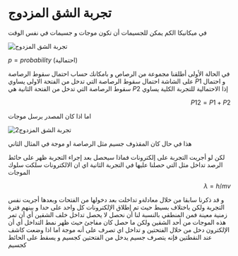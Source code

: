 # تجربة الشق المزدوج

في ميكانيكا الكم يمكن للجسيمات أن تكون  موجات و جسيمات في نفس الوقت


![تجربة الشق المزدوج](~/images/Double_slit_experiment.png)




$p = probability$ (احتمالية)

في الحالة الأولى أطلقنا مجموعة من الرصاص و بامكانك حساب احتمال سقوط الرصاصة على الشاشة 
احتمال سقوط الرصاصة التي تدخل  من الفتحة الاولى يساوي $P1$ و احتمال سقوط الرصاصة التي تدخل  من الفتحة  الثانية هي $P2$
إذا الاحتمالية للتجربة الكلية يساوي  

<div align="right">

$P12=P1+P2$ 

</div>
اما اذا كان المصدر يرسل موجات 


![تجربة الشق المزدوج2](~/images/singlephoton.png)

هذا في حال كان المقذوف جسيم مثل الرصاصة او موجة في المثال الثاني 

لكن لو أجريت التجربة على إلكترونات فماذا سيحصل 
بعد إجراء التجربة ظهر على حائط الرصد تداخل مثل التي حصلنا عليها في التجربة الثانية اي ان الالكترونات سلكت سلوك الموجات 
<div align="right">

 $\lambda = h/mv$
 
</div>
و قد ذكرنا سابقا من خلال معادلةو تداخلت بعد دخولها من الفتحات  
وبعدها أجريت نفس التجربة ولكن باختلاف بسيط حيث تم إطلاق الإلكترونات كل واحد على حدا و بينهم فترة زمنية معينة 
فمن المنطقي بالنسبة لنا أن نحصل لا يحصل تداخل خلف الشقين أي أن تمر هذه الموجات من أحد الشقين ولكن ما حصل كان مفاجئ حيث ظهر نمط التداخل أي أن الإلكترون دخل من خلال الفتحتين و تداخل اي تصرف على أنه موجة اما اذا وضعت كاشف عند النقطتين فإنه يتصرف جسيم يدخل من الفتحتين كجسيم و يسقط على الحائط كجسيم     
